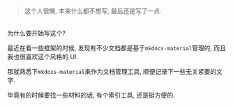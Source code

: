 > 这个人很懒, 本来什么都不想写, 最后还是写了一点.

<br>
为什么要开始写这个?

最近在看一些框架的时候, 发现有不少文档都是基于`mkdocs-material`管理的, 而且我也很喜欢这个风格的 UI.

那就熟悉下`mkdocs-material`来作为文档管理工具, 顺便记录下一些无关紧要的文字.

毕竟有的时候要找一些材料的话, 有个索引工具, 还是挺方便的.
